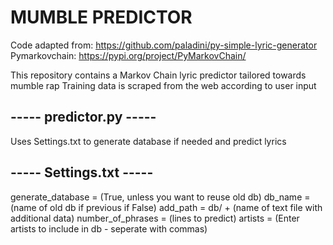 # MUMBLE PREDICTOR
Code adapted from: https://github.com/paladini/py-simple-lyric-generator
Pymarkovchain: https://pypi.org/project/PyMarkovChain/

This repository contains a Markov Chain lyric predictor tailored towards mumble rap
Training data is scraped from the web according to user input

## ----- predictor.py -----
Uses Settings.txt to generate database if needed and predict lyrics

## ----- Settings.txt -----
generate_database = (True, unless you want to reuse old db)
db_name = (name of old db if previous if False)
add_path = db/ + (name of text file with additional data)
number_of_phrases = (lines to predict)
artists = (Enter artists to include in db - seperate with commas)

